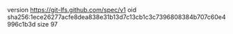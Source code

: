 version https://git-lfs.github.com/spec/v1
oid sha256:1ece26277acfe8dea838e31b13d7c13cb1c3c7396808384b707c60e4996c1b3d
size 97
